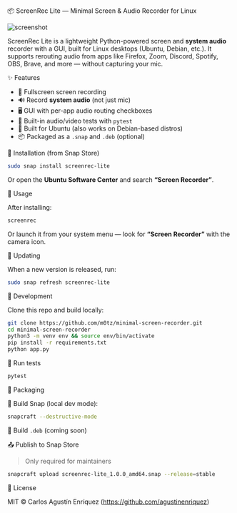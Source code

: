 📦 ScreenRec Lite — Minimal Screen & Audio Recorder for Linux

![screenshot](snap/gui/screenshot.png) <!-- replace with your actual screenshot path or hosted image -->

ScreenRec Lite is a lightweight Python-powered screen and **system audio** recorder with a GUI, built for Linux desktops (Ubuntu, Debian, etc.).
It supports rerouting audio from apps like Firefox, Zoom, Discord, Spotify, OBS, Brave, and more — without capturing your mic.

✨ Features

- 🎥 Fullscreen screen recording
- 🔊 Record **system audio** (not just mic)
- 🖥️ GUI with per-app audio routing checkboxes
- 🧪 Built-in audio/video tests with `pytest`
- 🐧 Built for Ubuntu (also works on Debian-based distros)
- 📦 Packaged as a `.snap` and `.deb` (optional)

🧪 Installation (from Snap Store)

```bash
sudo snap install screenrec-lite
```

Or open the **Ubuntu Software Center** and search **“Screen Recorder”**.

🏁 Usage

After installing:

```bash
screenrec
```

Or launch it from your system menu — look for **“Screen Recorder”** with the camera icon.

🔄 Updating

When a new version is released, run:

```bash
sudo snap refresh screenrec-lite
```

🐙 Development

Clone this repo and build locally:

```bash
git clone https://github.com/m0tz/minimal-screen-recorder.git
cd minimal-screen-recorder
python3 -m venv env && source env/bin/activate
pip install -r requirements.txt
python app.py
```

🧪 Run tests

```bash
pytest
```

🧰 Packaging

🔹 Build Snap (local dev mode):

```bash
snapcraft --destructive-mode
```

🔹 Build `.deb` (coming soon)

📤 Publish to Snap Store

> Only required for maintainers

```bash
snapcraft upload screenrec-lite_1.0.0_amd64.snap --release=stable
```

📝 License

MIT © Carlos Agustín Enríquez (https://github.com/agustinenriquez)
